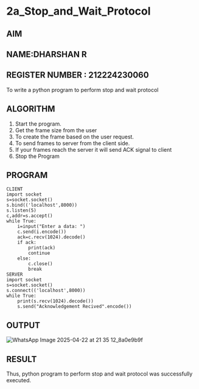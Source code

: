 # 2a_Stop_and_Wait_Protocol
## AIM 
## NAME:DHARSHAN R
## REGISTER NUMBER : 212224230060
To write a python program to perform stop and wait protocol
## ALGORITHM
1. Start the program.
2. Get the frame size from the user
3. To create the frame based on the user request.
4. To send frames to server from the client side.
5. If your frames reach the server it will send ACK signal to client
6. Stop the Program
## PROGRAM
```
CLIENT 
import socket 
s=socket.socket()
s.bind(('localhost',8000))
s.listen(5) 
c,addr=s.accept() 
while True: 
    i=input("Enter a data: ") 
    c.send(i.encode()) 
    ack=c.recv(1024).decode() 
    if ack: 
        print(ack) 
        continue 
    else: 
        c.close() 
        break 
SERVER 
import socket 
s=socket.socket() 
s.connect(('localhost',8000)) 
while True: 
    print(s.recv(1024).decode()) 
    s.send("Acknowledgement Recived".encode())
```
   
## OUTPUT
![WhatsApp Image 2025-04-22 at 21 35 12_8a0e9b9f](https://github.com/user-attachments/assets/99838509-c2d5-481d-aabf-ede9a2eacc52)


## RESULT
Thus, python program to perform stop and wait protocol was successfully executed.

